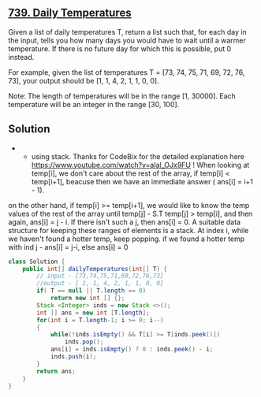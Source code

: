 ## [739. Daily Temperatures](https://leetcode.com/problems/daily-temperatures/)

Given a list of daily temperatures T, return a list such that, for each day in the input, tells you how many days you would have to wait until a warmer temperature. If there is no future day for which this is possible, put 0 instead.

For example, given the list of temperatures T = [73, 74, 75, 71, 69, 72, 76, 73], your output should be [1, 1, 4, 2, 1, 1, 0, 0].

Note: The length of temperatures will be in the range [1, 30000]. Each temperature will be an integer in the range [30, 100].

## Solution
* - using stack. Thanks for CodeBix for the detailed explanation here https://www.youtube.com/watch?v=aIal_OJx9FU !
When looking at temp[i], we don't care about the rest of the array, if temp[i] < temp[i+1], beacuse then we have an immediate answer ( ans[i] = i+1 - 1).

on the other hand, if temp[i] >= temp[i+1], we would like to know the temp values of the rest of the array until temp[j] - S.T temp[j] > temp[i],
and then again, ans[i] = j - i. 
If there isn't such a j, then ans[i] = 0.
A suitable data structure for keeping these ranges of elements is a stack.
At index i, while we haven't found a hotter temp, keep popping. if we found a hotter temp with ind j - ans[i] = j-i, else ans[i] = 0

```java
class Solution {
    public int[] dailyTemperatures(int[] T) {
        // input - [73,74,75,71,69,72,76,73]
        //output - [ 1, 1, 4, 2, 1, 1, 0, 0]
        if( T == null || T.length == 0) 
            return new int [] {};
        Stack <Integer> inds = new Stack <>();
        int [] ans = new int [T.length];
        for(int i = T.length-1; i >= 0; i--)
        {
            while(!inds.isEmpty() && T[i] >= T[inds.peek()])
                inds.pop();
            ans[i] = inds.isEmpty() ? 0 : inds.peek() - i;
            inds.push(i);
        }
        return ans;
    }
}
```